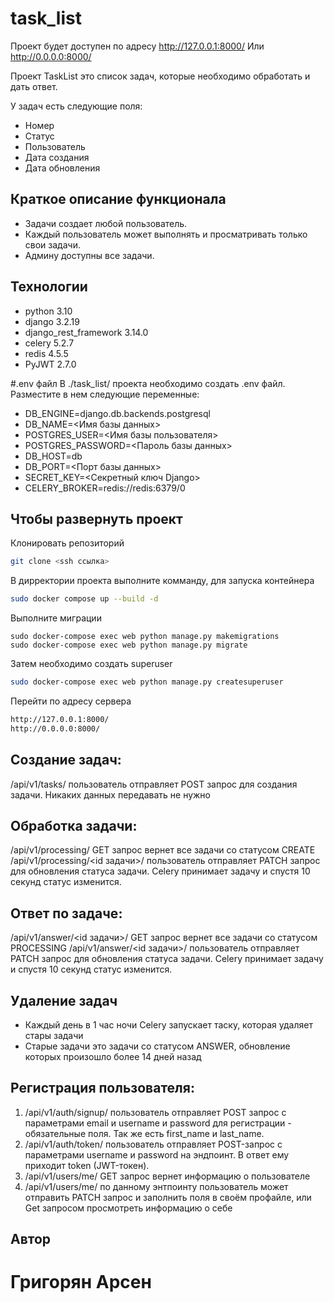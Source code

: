 # task_list

Проект будет доступен по адресу http://127.0.0.1:8000/
Или http://0.0.0.0:8000/

Проект TaskList это список задач, которые необходимо обработать и дать ответ.

У задач есть следующие поля:
- Номер
- Статус
- Пользователь
- Дата создания
- Дата обновления

## Краткое описание функционала
- Задачи создает любой пользователь.
- Каждый пользователь может выполнять и просматривать только свои задачи. 
- Админу доступны все задачи.


## Технологии
- python 3.10
- django 3.2.19
- django_rest_framework 3.14.0
- celery 5.2.7
- redis 4.5.5
- PyJWT 2.7.0

#.env файл
В ./task_list/ проекта необходимо создать .env файл.
Разместите в нем следующие переменные:

- DB_ENGINE=django.db.backends.postgresql
- DB_NAME=<Имя базы данных>
- POSTGRES_USER=<Имя базы пользователя>
- POSTGRES_PASSWORD=<Пароль базы данных>
- DB_HOST=db
- DB_PORT=<Порт базы данных>
- SECRET_KEY=<Секретный ключ Django>
- CELERY_BROKER=redis://redis:6379/0

## Чтобы развернуть проект
Клонировать репозиторий
```sh
git clone <ssh ссылка>
```
В дирректории проекта выполните комманду, для запуска контейнера
```sh
sudo docker compose up --build -d
```
Выполните миграции
```
sudo docker-compose exec web python manage.py makemigrations
sudo docker-compose exec web python manage.py migrate
```
Затем необходимо создать superuser 
```sh
sudo docker-compose exec web python manage.py createsuperuser
```
Перейти по адресу сервера
```sh
http://127.0.0.1:8000/
http://0.0.0.0:8000/
```

## Создание задач:
/api/v1/tasks/ пользователь отправляет POST запрос для создания задачи.
Никаких данных передавать не нужно


## Обработка задачи:
/api/v1/processing/ GET запрос вернет все задачи со статусом CREATE
/api/v1/processing/<id задачи>/ пользователь отправляет PATCH запрос для обновления статуса задачи.
Celery принимает задачу и спустя 10 секунд статус изменится.


## Ответ по задаче:
/api/v1/answer/<id задачи>/ GET запрос вернет все задачи со статусом PROCESSING
/api/v1/answer/<id задачи>/ пользователь отправляет PATCH запрос для обновления статуса задачи.
Celery принимает задачу и спустя 10 секунд статус изменится.

## Удаление задач
- Каждый день в 1 час ночи Celery запускает таску, которая удаляет стары задачи
- Старые задачи это задачи со статусом ANSWER, обновление которых произошло более 14 дней назад  

## Регистрация пользователя:
1. /api/v1/auth/signup/ пользователь отправляет POST запрос с параметрами 
email и username и password для регистрации - обязательные поля. Так же есть first_name и last_name.
2. /api/v1/auth/token/ пользователь отправляет POST-запрос с параметрами 
username и password на эндпоинт. В ответ ему приходит token (JWT-токен).
3. /api/v1/users/me/ GET запрос вернет информацию о пользователе
4. /api/v1/users/me/ по данному энтпоинту пользователь может отправить PATCH
запрос и заполнить поля в своём профайле, или Get запросом просмотреть информацию о себе

## Автор 
# Григорян Арсен